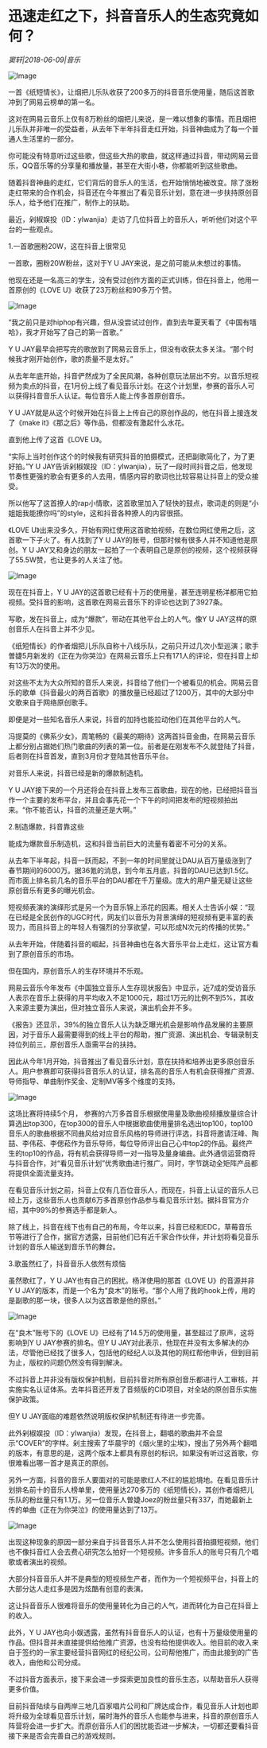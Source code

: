 # 迅速走红之下，抖音音乐人的生态究竟如何？

*窦轩|2018-06-09|音乐*

![Image](http://p3.pstatp.com/large/pgc-image/15285608416294eb1e6f7e3)

一首《纸短情长》，让烟把儿乐队收获了200多万的抖音音乐使用量，随后这首歌冲到了网易云榜单的第一名。

这对在网易云音乐上仅有8万粉丝的烟把儿来说，是一难以想象的事情。而且烟把儿乐队并非唯一的受益者，从去年下半年抖音走红开始，抖音神曲成为了每一个普通人生活里的一部分。

你可能没有特意听过这些歌，但这些大热的歌曲，就这样通过抖音，带动网易云音乐，QQ音乐等的分享量和播放量，甚至在大街小巷，你都能听到这些歌曲。

随着抖音神曲的走红，它们背后的音乐人的生活，也开始悄悄地被改变。除了涨粉走红带来的合作机会，抖音还在今年推出了看见音乐计划，意在进一步扶持原创音乐人，给予他们在推广，制作上的扶助。

最近，剁椒娱投（ID：ylwanjia）走访了几位抖音上的音乐人，听听他们对这个平台的一些观点。

1.一首歌圈粉20W，这在抖音上很常见

一首歌，圈粉20W粉丝，这对于Y U JAY来说，是之前可能从未想过的事情。

他现在还是一名高三的学生，没有受过创作方面的正式训练，但在抖音上，他用一首原创的《LOVE U》收获了23万粉丝和90多万个赞。

![Image](http://p3.pstatp.com/large/pgc-image/1528560830252cff10ba249)

“我之前只是对hiphop有兴趣，但从没尝试过创作，直到去年夏天看了《中国有嘻哈》，我才开始写了自己的第一首歌。”

Y U JAY最早会把写完的歌放到了网易云音乐上，但没有收获太多关注。“那个时候我才刚开始创作，歌的质量不是太好。”

从去年年底开始，抖音俨然成为了全民风潮，各种创意玩法层出不穷。以音乐短视频为卖点的抖音，在1月份上线了看见音乐计划。在这个计划里，参赛的音乐人可以获得抖音音乐人认证。每位音乐人能上传多首原创音乐。

Y U JAY就是从这个时候开始在抖音上上传自己的原创作品的，他在抖音上接连发了《make it》《那之后》等作品，但都没有激起什么水花。

直到他上传了这首《LOVE U》。

“实际上当时创作这个的时候我有研究抖音的拍摄模式，还把副歌简化了，为了更好拍。”Y U JAY告诉剁椒娱投（ID：ylwanjia），玩了一段时间抖音之后，他发现节奏性更强的歌会有更多的人去用，情感内容的歌词也比较容易让抖音上的受众接受。

所以他写了这首撩人的rap小情歌，这首歌里加入了轻快的鼓点，歌词走的则是“小姐姐我能撩你吗”的style，这和抖音各种撩人的内容很搭。

《LOVE U》出来没多久，开始有网红使用这首歌拍视频，在数位网红使用之后，这首歌一下子火了。有人找到了Y U JAY的账号，但那时候有很多人并不知道他是原创。Y U JAY又和身边的朋友一起拍了一个表明自己是原创的视频，这个视频获得了55.5W赞，也让更多的人关注了他。

![Image](http://p1.pstatp.com/large/pgc-image/1528560830296429deb1672)

现在在抖音上，Y U JAY的这首歌已经有十万的使用量，甚至连明星杨洋都用它拍视频。受抖音的影响，这首歌在网易云音乐下的评论也达到了3927条。

写歌，发在抖音上，成为“爆款”，带动在其他平台上的人气。像Y U JAY这样的原创音乐人在抖音上并不少见。

《纸短情长》的作者烟把儿乐队自称十八线乐队，之前只开过几次小型巡演；歌手曽婕5月新发的《正在为你哭泣》在网易云音乐上只有171人的评论，但在抖音上却有13万次的使用。

对这些不太为大众所知的音乐人来说，抖音给了他们一个被看见的机会。网易云音乐的歌单《抖音最火的两百首歌》的播放量已经超过了1200万，其中的大部分中文歌来自于网络原创歌手。

即便是对一些知名音乐人来说，抖音的加持也能拉动他们在其他平台的人气。

冯提莫的《佛系少女》，周笔畅的《最美的期待》这两首抖音金曲，在网易云音乐上都分别占据她们热门歌曲的列表的第一位。前者是在刚发布不久就登陆了抖音，后者则在抖音首发，直到3月份才登陆其他音乐平台。

对音乐人来说，抖音已经是新的爆款制造机。

Y U JAY接下来的一个月还将会在抖音上发布三首歌曲，现在的他，已经把抖音当作一个主要的发布平台，并且会事先花一个下午的时间把发布的短视频拍出来。“你不能否认，抖音的流量还是大啊。”

2.制造爆款，抖音靠这些

能成为爆款音乐制造机，这和抖音当前巨大的流量有着密不可分的关系。

从去年下半年起，抖音一跃而起，不到一年的时间里就让DAU从百万量级涨到了春节期间的6000万。据36氪的消息，到今年五月底，抖音的DAU已达到1.5亿。而市面上排名前几名的音乐平台的DAU都在千万量级。庞大的用户量无疑让这些原创音乐有更多的曝光机会。

短视频表演的演绎形式是另一个为音乐锦上添花的因素。相关人士告诉小娱：“现在已经是全民创作的UGC时代，网友们以音乐为背景演绎的短视频有更丰富的表现力，而且抖音上的年轻人有强烈的分享欲望，可以形成N次元的传播的优势。”

从去年开始，伴随着抖音的崛起，抖音神曲也在各大音乐平台上走红，这让官方看到了原创音乐的市场。

但在国内，原创音乐人的生存环境并不乐观。

网易云音乐今年发布《中国独立音乐人生存现状报告》中显示，近7成的受访音乐人表示在音乐上获得的月平均收入不足1000元，超过1万元的比例不到5%，其收入来源主要为演出，但对独立音乐人来说，演出机会并不多。

《报告》还显示，39%的独立音乐人认为缺乏曝光机会是影响作品发展的主要原因，对于音乐人最需要得到的线上平台的帮助，推广资源、演出机会、专辑录制支持位列前三，原创音乐人亟需平台的扶持。

因此从今年1月开始，抖音推出了看见音乐计划，意在扶持和培养出更多原创音乐人。用户参赛即可获得抖音音乐人的认证，排名高的音乐人有机会获得推广资源、导师指导、单曲制作奖金、定制MV等多个维度的支持。

![Image](http://p3.pstatp.com/large/pgc-image/152856082999790dc518c3f)

这场比赛将持续5个月， 参赛的六万多首音乐根据使用量及歌曲视频播放量综合计算选出top300，在top300的音乐人中根据歌曲使用量排名选出top100，top100音乐人的歌曲根据不同曲风给对应音乐风格的导师进行评选，抖音将邀请汪峰、陶喆、李伟菘、李偲菘作为音乐导师，每位导师评出自己心中top2的作品。最终产生的top10的作品，将有机会获得导师一对一指导及量身编曲。此外通信运营商将与抖音合作，对“看见音乐计划”优秀歌曲进行推广。同时，字节跳动全矩阵产品都将提供全面流量支持。

在看见音乐计划之前，抖音上仅有几百位音乐人，而现在，抖音上认证的音乐人已经上万，这些音乐人也贡献6万多首原创作品参与看见音乐计划。据抖音官方介绍，其中99%的参赛选手都是新人。

除了线上，抖音在线下也有自己的布局，今年以来，抖音已经和EDC，草莓音乐节等进行了合作，据官方透露，目前他们已有近千家合作伙伴，并计划将看见音乐计划的音乐人输送到音乐节的舞台。

3.歌虽然红了，抖音音乐人依然有烦恼

虽然歌红了，Y U JAY也有自己的困扰。杨洋使用的那首《LOVE U》的音源并非Y U JAY的版本，而是一个名为“良木”的账号。“那个人用了我的hook上传，用的是副歌的那一块，很多人以为这首歌是他的原创。”

![Image](http://p3.pstatp.com/large/pgc-image/15285608303608df7121be4)

在“良木”账号下的《LOVE U》已经有了14.5万的使用量，甚至超过了原声，这将影响到Y U JAY参赛的排名。但Y U JAY对此表示，他现在并没有太多解决的办法，尽管他已经找了很多人，包括他的经纪人以及其他的网红帮他申诉，但到目前为止，版权的问题仍然没有得到解决。

不过抖音上并非没有版权保护机制，目前抖音对所有原创音乐都进行人工审核，并实施实名认证体系。去年抖音还开发了音频版的CID项目，对全站的原创音乐实施保护政策。

但Y U JAY面临的难题依然说明版权保护机制还有待进一步完善。

此外剁椒娱投（ID：ylwanjia）发现，在抖音上，翻唱的歌曲并不会显示“COVER”的字样。剁主搜索了华晨宇的《烟火里的尘埃》，搜出了另外两个翻唱的版本，有意思的是，这两个版本上都具有原创的标识。如果没有听过这首歌，你很难看出哪一首才是真正的原创。

另外一方面，抖音的音乐人要面对的可能是歌红人不红的尴尬境地。在看见音乐计划排名前十的音乐人榜单里，使用量达270多万的《纸短情长》，其创作者烟把儿乐队的粉丝量只有1.1万。另一位音乐人曽婕Joez的粉丝量只有337，而她最新上传的单曲《正在为你哭泣》的使用量达到了13万。

![Image](http://p3.pstatp.com/large/pgc-image/15285608301419ec2cdac7d)

出现这种现象的原因一部分来自于抖音音乐人并不怎么使用抖音拍摄短视频，他们也不像抖音红人会去费心研究怎么拍好一个短视频。许多音乐人的账号只有几个唱歌或者演出的视频。

大部分抖音音乐人并不是典型的短视频生产者，而作为一个短视频平台，抖音上的大部分达人走红多是因为炫酷有创意的表演。

这让抖音音乐人很难将音乐的使用量转化为自己的人气，进而转化为自己在抖音上的收入。

此外，Y U JAY也向小娱透露，虽然有抖音音乐人的认证，也有十万量级使用量的作品。但抖音并未直接提供给他推广资源，也没有给他提供收入。他目前的收入来自于签约的一家主要经营抖音网红的经纪公司，公司帮他推广，而由此接到的广告收入，由他和公司分成。

不过抖音方面表示，接下来会进一步探索更加良性的音乐生态，以帮助音乐人获得更多价值。

目前抖音陆续与自两岸三地几百家唱片公司和厂牌达成合作，看见音乐人计划也即将升级为全球看见音乐计划，届时海外的音乐人也能参与进来，抖音的原创音乐人阵营将会进一步扩大。而原创音乐人们的困扰能否进一步解决，一切都还要看抖音接下来是否会完善自己的游戏规则。

